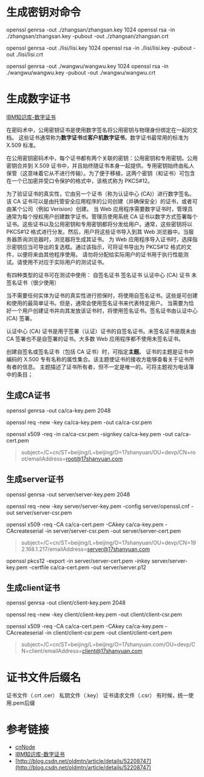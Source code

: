 # 生成密钥对命令
openssl genrsa -out ./zhangsan/zhangsan.key 1024 
openssl rsa -in ./zhangsan/zhangsan.key -pubout -out ./zhangsan/zhangsan.crt

openssl genrsa -out ./lisi/lisi.key 1024 
openssl rsa -in ./lisi/lisi.key -pubout -out ./lisi/lisi.crt

openssl genrsa -out ./wangwu/wangwu.key 1024 
openssl rsa -in ./wangwu/wangwu.key -pubout -out ./wangwu/wangwu.crt

# 生成数字证书
[IBM知识库-数字证书](https://www.ibm.com/support/knowledgecenter/zh/SSBLQQ_9.1.0/com.ibm.rational.test.lt.doc/topics/ccertcreate.html)

在密码术中，公用密钥证书是使用数字签名将公用密钥与物理身份绑定在一起的文档。 这些证书通常称为**数字证书**或**客户机数字证书**。数字证书最常用的标准为 X.509 标准。

在公用密钥密码术中，每个证书都有两个关联的密钥：公用密钥和专用密钥。公用密钥合并到 X.509 证书中，并且始终随证书本身一起提供。专用密钥始终由私人保管（这意味着它从不进行传输）。为了便于移植，这两个密钥（和证书）可包含在一个已加密并受口令保护的格式中，该格式称为 PKCS#12。

为了验证证书的真实性，它由另一个证书（称为认证中心 (CA)）进行数字签名。 该 CA 证书可以是由托管安全应用程序的公司创建（并确保安全）的证书，或者可由某个公司（例如 Verision）创建。
当 Web 应用程序需要数字证书时，管理员通常为每个授权用户创建数字证书。管理员使用系统 CA 证书以数字方式签署每个证书。这些证书以及公用密钥和专用密钥都将分发给用户。通常，这些密钥将以 PKCS#12 格式进行分发。然后，用户将这些证书导入到其 Web 浏览器中。当服务器质询浏览器时，浏览器将生成其证书。
为 Web 应用程序导入证书时，选择指示密钥应当可导出的复选框。通过该指示，可将证书导出为 PKCS#12 格式的文件，以便将来由其他程序使用。
请勿将分配给实际用户的证书用于执行性能测试。请使用不对应于实际用户的测试证书。

有四种类型的证书可在测试中使用：
自签名证书
签名证书
认证中心 (CA) 证书
未签名证书（很少使用）

当不需要任何实体为证书的真实性进行担保时，将使用自签名证书。这些是可创建和使用的最简单证书。但是，通常会使用签名证书来代表特定用户。
当需要为恰好一个用户创建证书并向其发放该证书时，将使用签名证书。签名证书由认证中心 (CA) 签署。

认证中心 (CA) 证书是用于签署（认证）证书的自签名证书。未签名证书是既未由 CA 签署也不是自签署的证书。大多数 Web 应用程序都不使用未签名证书。

创建自签名或签名证书（包括 CA 证书）时，可指定**主题**。
证书的主题是证书中编码的 X.500 专有名称的属性集合。该主题使证书的接收方能够查看关于证书所有者的信息。 主题描述了证书所有者，但不一定是唯一的。可将主题视为电话簿中的条目；

## 生成CA证书
openssl genrsa -out ca/ca-key.pem 2048

openssl req -new -key ca/ca-key.pem -out ca/ca-csr.pem 

openssl x509 -req -in ca/ca-csr.pem -signkey ca/ca-key.pem -out ca/ca-cert.pem
> subject=/C=cn/ST=beijing/L=beijing/O=17shanyuan/OU=devp/CN=root/emailAddress=root@17shanyuan.com

## 生成server证书
openssl genrsa -out server/server-key.pem 2048

openssl req -new -key server/server-key.pem -config server/openssl.cnf -out server/server-csr.pem

openssl x509 -req -CA ca/ca-cert.pem -CAkey ca/ca-key.pem -CAcreateserial -in server/server-csr.pem -out server/server-cert.pem
> subject=/C=cn/ST=beijing/L=beijing/O=17shanyuan/OU=devp/CN=192.168.1.217/emailAddress=server@17shanyuan.com

openssl pkcs12 -export -in server/server-cert.pem -inkey server/server-key.pem -certfile ca/ca-cert.pem -out server/server.p12

## 生成client证书
openssl genrsa -out client/client-key.pem 2048

openssl req -new -key client/client-key.pem -out client/client-csr.pem

openssl x509 -req -CA ca/ca-cert.pem -CAkey ca/ca-key.pem -CAcreateserial -in client/client-csr.pem -out client/client-cert.pem
> subject=/C=cn/ST=beijing/L=beijing/O=17shanyuan.com/OU=devp/CN=client/emailAddress=client@17shanyuan.com

# 证书文件后缀名
证书文件（.crt .cer）
私钥文件（.key）
证书请求文件（.csr）
有时候，统一使用.pem后缀


# 参考链接
- [cnNode](http://cnodejs.org/topic/54745ac22804a0997d38b32d)
- [IBM知识库-数字证书](https://www.ibm.com/support/knowledgecenter/zh/SSBLQQ_9.1.0/com.ibm.rational.test.lt.doc/topics/ccertcreate.html)
- [http://blog.csdn.net/oldmtn/article/details/52208747](http://blog.csdn.net/oldmtn/article/details/52208747)